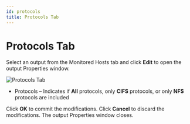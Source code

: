 ```yaml
---
id: protocols
title: Protocols Tab
---
```


# Protocols Tab

Select an output from the Monitored Hosts tab and click **Edit** to open the output Properties window.

![Protocols Tab](/img/activitymonitor/admin/ProtocolsTab.png "Protocols Tab")

- Protocols – Indicates if **All** protocols, only **CIFS** protocols, or only **NFS** protocols are included

Click **OK** to commit the modifications. Click **Cancel** to discard the modifications. The output Properties window closes.